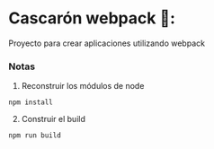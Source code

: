 # Cascarón webpack 📜:

Proyecto para crear aplicaciones utilizando webpack

### Notas
1. Reconstruir los módulos de node
```
npm install
```

2. Construir el build

```
npm run build
```
